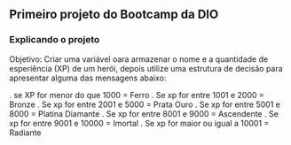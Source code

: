 ## Primeiro projeto do Bootcamp da DIO

### Explicando o projeto
Objetivo: Criar uma variável oara armazenar o nome e a quantidade de esperiência (XP) de um herói, 
depois utilize uma estrutura de decisão para apresentar alguma das mensagens abaixo:

. se XP for menor do que 1000 = Ferro
. Se xp for entre 1001 e 2000 = Bronze
. Se xp for entre 2001 e 5000 = Prata  Ouro
. Se xp for entre 5001 e 8000 = Platina Diamante
. Se xp for entre 8001 e 9000 = Ascendente
. Se xp for entre 9001 e 10000 = Imortal
. Se xp for maior ou igual a 10001 = Radiante
